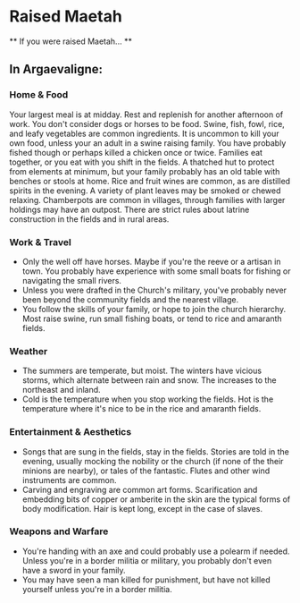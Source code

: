 # Raised Maetah
** If you were raised Maetah... **

## In Argaevaligne:

### Home & Food

Your largest meal is at midday.  Rest and replenish for another afternoon of work.
You don't consider dogs or horses to be food. Swine, fish, fowl, rice, and leafy vegetables are common ingredients.
It is uncommon to kill your own food, unless your an adult in a swine raising family.  You have probably fished though or perhaps killed a chicken once or twice.
Families eat together, or you eat with you shift in the fields.  A thatched hut to protect from elements at minimum, but your family probably has an old table with benches or stools at home.
Rice and fruit wines are common, as are distilled spirits in the evening. A variety of plant leaves may be smoked or chewed relaxing. 
Chamberpots are common in villages, through families with larger holdings may have an outpost.  There are strict rules about latrine construction in the fields and in rural areas.

### Work & Travel

* Only the well off have horses.  Maybe if you're the reeve or a artisan in town.  You probably have experience with some small boats for fishing or navigating the small rivers.
* Unless you were drafted in the Church's military, you've probably never been beyond the community fields and the nearest village.
* You follow the skills of your family, or hope to join the church hierarchy.  Most raise swine, run small fishing boats, or tend to rice and amaranth fields.

### Weather

* The summers are temperate, but moist.  The winters have vicious storms, which alternate between rain and snow.  The increases to the northeast and inland.
* Cold is the temperature when you stop working the fields.  Hot is the temperature where it's nice to be in the rice and amaranth fields.

### Entertainment & Aesthetics

* Songs that are sung in the fields, stay in the fields.  Stories are told in the evening, usually mocking the nobility or the church (if none of the their minions are nearby), or tales of the fantastic. Flutes and other wind instruments are common.
* Carving and engraving are common art forms.  Scarification and embedding bits of copper or amberite in the skin are the typical forms of body modification.  Hair is kept long, except in the case of slaves.

### Weapons and Warfare

* You're handing with an axe and could probably use a polearm if needed.  Unless you're in a border militia or military, you probably don't even have a sword in your family.
* You may have seen a man killed for punishment, but have not killed yourself unless you're in a border militia.